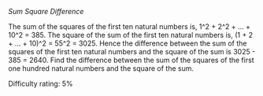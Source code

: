 *Sum Square Difference*

The sum of the squares of the first ten natural numbers is, 1^2 + 2^2 + ... + 10^2 = 385. The square of the sum of the first ten natural numbers is, (1 + 2 + ... + 10)^2 = 55^2 = 3025. Hence the difference between the sum of the squares of the first ten natural numbers and the square of the sum is 3025 - 385 = 2640. Find the difference between the sum of the squares of the first one hundred natural numbers and the square of the sum.

Difficulty rating: 5%
